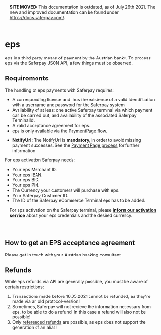 <div class="warning" style="min-height: 75px;">
  <span class="glyphicon glyphicon-exclamation-sign" style="color: rgb(240, 169, 43);font-size: 55px;float: left;height: 75px;margin-right: 15px;margin-top: 0px;"></span>
  <p><strong>SITE MOVED:</strong> This documentation is outdated, as of July 26th 2021. The new and improved documentation can be found under <a href="https://docs.saferpay.com/home/integration-guide/introduction">https://docs.saferpay.com/</a>.</p>
</div>

# eps

eps is a third party means of payment by the Austrian banks. To process eps via the Saferpay JSON API, a few things must be observed.

## <a name="eps-requirement"></a> Requirements

The handling of eps payments with Saferpay requires:

*	A corresponding licence and thus the existence of a valid identification with a username and password for the Saferpay system.
*	Availability of at least one active Saferpay terminal via which payment can be carried out, and availability of the associated Saferpay TerminalId.
*	A valid acceptance agreement for eps.
* eps is only available via the [PaymentPage flow](Integration_PP.html).
+ **NotifyUrl:** The NotifyUrl is **mandatory**, in order to avoid missing payment successes. See the <a href="Integration_PP.html">Payment Page process</a> for further information.

 For eps activation Saferpay needs:
 
*	Your eps Merchant ID.
*	Your eps IBAN.
*	Your eps BIC.
*	Your eps PIN.
*	The Currency your customers will purchase with eps.
*	Your Saferpay Customer ID.
*	The ID of the Saferpay eCommerce Terminal eps has to be added.

<div class="warning" style="min-height: 75px;">
  <span class="glyphicon glyphicon-exclamation-sign" style="color: rgb(240, 169, 43);font-size: 55px;float: left;height: 75px;margin-right: 15px;margin-top: 0px;"></span>
  <p>For eps activation on the Saferpay terminal, please <a href="contact.html"><strong>inform our activation service</strong></a> about your eps credentials and the desired currency.</p>
</div>

## <a name="eps-newproject"></a>How to get an EPS acceptance agreement

Please get in touch with your Austrian banking consultant.

## <a name="eps-refunds"></a> Refunds

While eps refunds via API are generally possible, you must be aware of certain restrictions:

1. Transactions made before 18.05.2021 cannot be refunded, as they're made via an old protocol-version!
2. Sometimes, Saferpay will not recieve the information necessary from eps, to be able to do a refund. In this case a refund will also not be possible!
3. Only <a href="refund.html#refund-reference">referenced refunds</a> are possible, as eps does not support the generation of an alias!

